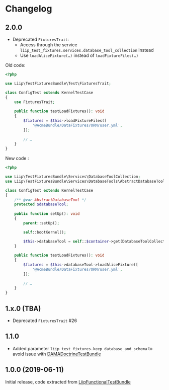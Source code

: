 # Changelog

## 2.0.0

- Deprecated `FixturesTrait`:
  - Access through the service `liip_test_fixtures.services.database_tool_collection` instead
  - Use `loadAliceFixture(…)` instead of `loadFixtureFiles(…)`

Old code:

```php
<?php

use Liip\TestFixturesBundle\Test\FixturesTrait; 

class ConfigTest extends KernelTestCase
{
    use FixturesTrait;
    
    public function testLoadFixtures(): void
    {
        $fixtures = $this->loadFixtureFiles([
            '@AcmeBundle/DataFixtures/ORM/user.yml',
        ]);
        
        // …
    }
}
```

New code :

```php
<?php

use Liip\TestFixturesBundle\Services\DatabaseToolCollection;
use Liip\TestFixturesBundle\Services\DatabaseTools\AbstractDatabaseTool;

class ConfigTest extends KernelTestCase
{
    /** @var AbstractDatabaseTool */
    protected $databaseTool;
    
    public function setUp(): void
    {
        parent::setUp();

        self::bootKernel();

        $this->databaseTool = self::$container->get(DatabaseToolCollection::class)->get();
    }
    
    public function testLoadFixtures(): void
    {
        $fixtures = $this->databaseTool->loadAliceFixture([
            '@AcmeBundle/DataFixtures/ORM/user.yml',
        ]);
        
        // …
    }
}
```

## 1.x.0 (TBA)

- Deprecated `FixturesTrait` #26

## 1.1.0

- Added parameter `liip_test_fixtures.keep_database_and_schema` to avoid issue with [DAMADoctrineTestBundle](https://github.com/dmaicher/doctrine-test-bundle)

## 1.0.0 (2019-06-11)

Initial release, code extracted from [LiipFunctionalTestBundle](https://github.com/liip/LiipFunctionalTestBundle)
